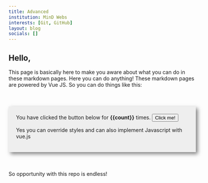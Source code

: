```yaml
---
title: Advanced
institution: MinD Webs
interests: [Git, GitHub]
layout: blog
socials: []
---
```


## Hello,

This page is basically here to make you aware about what you can do in these markdown pages. Here you can do anything! These markdown pages are powered by Vue JS. So you can do things like this:

<div class="vue-zone"> 
    You have clicked the button below for <strong>{{count}}</strong> times. 
    <button @click="clicked()">Click me!</button>
    <p>Yes you can override styles and can also implement Javascript with vue.js</p>
</div>

So opportunity with this repo is endless!

<script>
    export default {
        data(){
            return(
                {
                    count: 0
                }
            )
        },
        methods: {
            clicked: function(){
                this.count++
            }
        }
    }
</script>


<style scoped>
    .vue-zone{
        padding: 20px;
        background: #eee;
        box-shadow: 5px 5px 10px 0px rgba(0,0,0,0.5);
        margin: 50px 0;
    }
</style>
